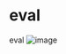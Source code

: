 # eval
eval
![image](https://github.com/user-attachments/assets/bd9fac29-c92b-40a5-b355-a48dbf07d995)
